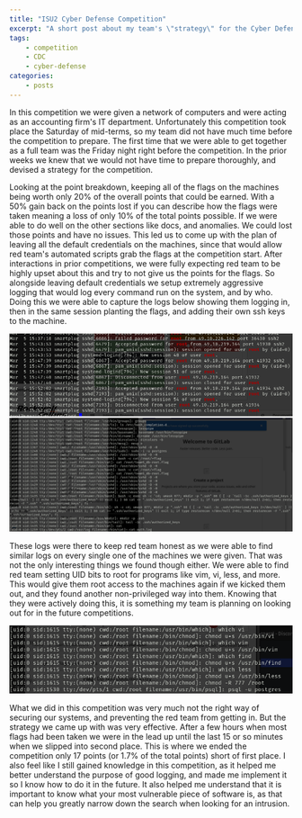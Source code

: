 ```yaml
---
title: "ISU2 Cyber Defense Competition"
excerpt: "A short post about my team's \"strategy\" for the Cyber Defense Competition when on an extreme time crunch"
tags:
    - competition
    - CDC
    - cyber-defense
categories:
    - posts
---
```

In this competition we were given a network of computers and were acting as an accounting firm's IT department. Unfortunately this competition took place the Saturday of mid-terms, so my team did not have much time before the competition to prepare. The first time that we were able to get together as a full team was the Friday night right before the competition. In the prior weeks we knew that we would not have time to prepare thoroughly, and devised a strategy for the competition.

Looking at the point breakdown, keeping all of the flags on the machines being worth only 20% of the overall points that could be earned. With a 50% gain back on the points lost if you can describe how the flags were taken meaning a loss of only 10% of the total points possible. If we were able to do well on the other sections like docs, and anomalies. We could lost those points and have no issues. This led us to come up with the plan of leaving all the default credentials on the machines, since that would allow red team's automated scripts grab the flags at the competition start. After interactions in prior competitions, we were fully expecting red team to be highly upset about this and try to not give us the points for the flags. So alongside leaving default credentials we setup extremely aggressive logging that would log every command run on the system, and by who. Doing this we were able to capture the logs below showing them logging in, then in the same session planting the flags, and adding their own ssh keys to the machine.

![Linux auth log showing logging in as root](/assets/images/2022-ISU2/ISU2-2022-logins.png)
![Log showing planting flags, and adding ssh keys to the machine](/assets/images/2022-ISU2/ISU2-2022-commands-run.png)

These logs were there to keep red team honest as we were able to find similar logs on every single one of the machines we were given. That was not the only interesting things we found though either. We were able to find red team setting UID bits to root for programs like vim, vi, less, and more. This would give them root access to the machines again if we kicked them out, and they found another non-privileged way into them. Knowing that they were actively doing this, it is something my team is planning on looking out for in the future competitions.

![Set UID bits being changed](/assets/images/2022-ISU2/ISU2-2022-set-uid.png)

What we did in this competition was very much not the right way of securing our systems, and preventing the red team from getting in. But the strategy we came up with was very effective. After a few hours when most flags had been taken we were in the lead up until the last 15 or so minutes when we slipped into second place. This is where we ended the competition only 17 points (or 1.7% of the total points) short of first place. I also feel like I still gained knowledge in this competition, as it helped me better understand the purpose of good logging, and made me implement it so I know how to do it in the future. It also helped me understand that it is important to know what your most vulnerable piece of software is, as that can help you greatly narrow down the search when looking for an intrusion.
